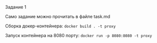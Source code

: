 Задание 1

Само задание можно прочитать в файле task.md

Сборка докер-контейнера:
`docker build . -t proxy`

Запуск контейнера на 8080 порту:
`docker run -p 8080:8080 -t proxy`
